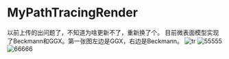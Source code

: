 # MyPathTracingRender
以前上传的出问题了，不知道为啥更新不了，重新换了个。
目前微表面模型实现了Beckmann和GGX。第一张图左边是GGX，右边是Beckmann。
![tr](https://user-images.githubusercontent.com/75780167/182066900-83c7603f-8472-47e1-93c6-830b5000578b.jpg)
![55555](https://user-images.githubusercontent.com/75780167/182066926-876d3c5b-4ccf-44c8-b45b-2a9a1a711de4.png)
![66666](https://user-images.githubusercontent.com/75780167/182066936-c4a8fbb3-1160-49ae-9635-8ce204fa0334.png)
